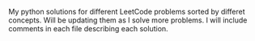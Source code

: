 My python solutions for different LeetCode problems sorted by differet concepts. Will be updating them as I solve more problems. I will include comments in each file describing each solution.
